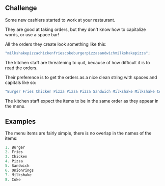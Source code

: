 ## Challenge

Some new cashiers started to work at your restaurant.

They are good at taking orders, but they don't know how to capitalize words, or use a space bar!

All the orders they create look something like this:

```js
"milkshakepizzachickenfriescokeburgerpizzasandwichmilkshakepizza";
```

The kitchen staff are threatening to quit, because of how difficult it is to read the orders.

Their preference is to get the orders as a nice clean string with spaces and capitals like so:

```js
"Burger Fries Chicken Pizza Pizza Pizza Sandwich Milkshake Milkshake Coke";
```

The kitchen staff expect the items to be in the same order as they appear in the menu.

## Examples

The menu items are fairly simple, there is no overlap in the names of the items:

```js
1. Burger
2. Fries
3. Chicken
4. Pizza
5. Sandwich
6. Onionrings
7. Milkshake
8. Coke
```
